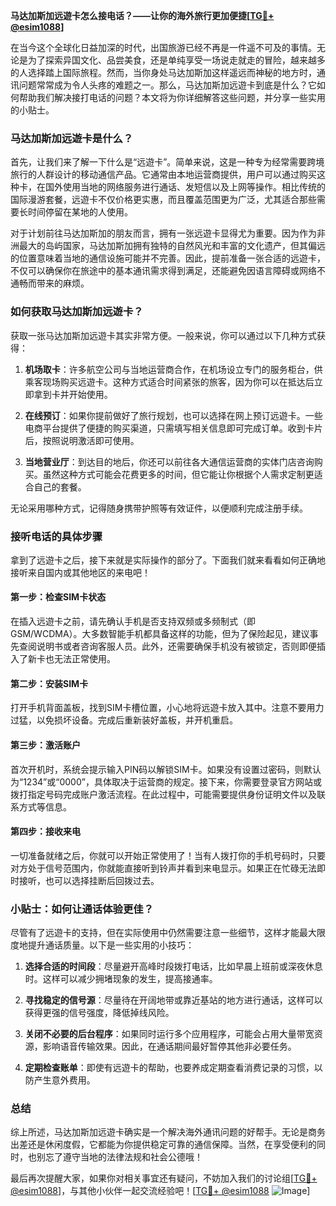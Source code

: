**马达加斯加远遊卡怎么接电话？——让你的海外旅行更加便捷[[TG💪+ @esim1088](https://t.me/s/esim1088)]**

在当今这个全球化日益加深的时代，出国旅游已经不再是一件遥不可及的事情。无论是为了探索异国文化、品尝美食，还是单纯享受一场说走就走的冒险，越来越多的人选择踏上国际旅程。然而，当你身处马达加斯加这样遥远而神秘的地方时，通讯问题常常成为令人头疼的难题之一。那么，马达加斯加远遊卡到底是什么？它如何帮助我们解决接打电话的问题？本文将为你详细解答这些问题，并分享一些实用的小贴士。

### 马达加斯加远遊卡是什么？

首先，让我们来了解一下什么是“远遊卡”。简单来说，这是一种专为经常需要跨境旅行的人群设计的移动通信产品。它通常由本地运营商提供，用户可以通过购买这种卡，在国外使用当地的网络服务进行通话、发短信以及上网等操作。相比传统的国际漫游套餐，远遊卡不仅价格更实惠，而且覆盖范围更为广泛，尤其适合那些需要长时间停留在某地的人使用。

对于计划前往马达加斯加的朋友而言，拥有一张远遊卡显得尤为重要。因为作为非洲最大的岛屿国家，马达加斯加拥有独特的自然风光和丰富的文化遗产，但其偏远的位置意味着当地的通信设施可能并不完善。因此，提前准备一张合适的远遊卡，不仅可以确保你在旅途中的基本通讯需求得到满足，还能避免因语言障碍或网络不通畅而带来的麻烦。

### 如何获取马达加斯加远遊卡？

获取一张马达加斯加远遊卡其实非常方便。一般来说，你可以通过以下几种方式获得：

1. **机场取卡**：许多航空公司与当地运营商合作，在机场设立专门的服务柜台，供乘客现场购买远遊卡。这种方式适合时间紧张的旅客，因为你可以在抵达后立即拿到卡并开始使用。
   
2. **在线预订**：如果你提前做好了旅行规划，也可以选择在网上预订远遊卡。一些电商平台提供了便捷的购买渠道，只需填写相关信息即可完成订单。收到卡片后，按照说明激活即可使用。

3. **当地营业厅**：到达目的地后，你还可以前往各大通信运营商的实体门店咨询购买。虽然这种方式可能会花费更多的时间，但它能让你根据个人需求定制更适合自己的套餐。

无论采用哪种方式，记得随身携带护照等有效证件，以便顺利完成注册手续。

### 接听电话的具体步骤

拿到了远遊卡之后，接下来就是实际操作的部分了。下面我们就来看看如何正确地接听来自国内或其他地区的来电吧！

#### 第一步：检查SIM卡状态
在插入远遊卡之前，请先确认手机是否支持双频或多频制式（即GSM/WCDMA）。大多数智能手机都具备这样的功能，但为了保险起见，建议事先查阅说明书或者咨询客服人员。此外，还需要确保手机没有被锁定，否则即便插入了新卡也无法正常使用。

#### 第二步：安装SIM卡
打开手机背面盖板，找到SIM卡槽位置，小心地将远遊卡放入其中。注意不要用力过猛，以免损坏设备。完成后重新装好盖板，并开机重启。

#### 第三步：激活账户
首次开机时，系统会提示输入PIN码以解锁SIM卡。如果没有设置过密码，则默认为“1234”或“0000”，具体取决于运营商的规定。接下来，你需要登录官方网站或拨打指定号码完成账户激活流程。在此过程中，可能需要提供身份证明文件以及联系方式等信息。

#### 第四步：接收来电
一切准备就绪之后，你就可以开始正常使用了！当有人拨打你的手机号码时，只要对方处于信号范围内，你就能直接听到铃声并看到来电显示。如果正在忙碌无法即时接听，也可以选择挂断后回拨过去。

### 小贴士：如何让通话体验更佳？

尽管有了远遊卡的支持，但在实际使用中仍然需要注意一些细节，这样才能最大限度地提升通话质量。以下是一些实用的小技巧：

1. **选择合适的时间段**：尽量避开高峰时段拨打电话，比如早晨上班前或深夜休息时。这样可以减少拥堵现象的发生，提高接通率。

2. **寻找稳定的信号源**：尽量待在开阔地带或靠近基站的地方进行通话，这样可以获得更强的信号强度，降低掉线风险。

3. **关闭不必要的后台程序**：如果同时运行多个应用程序，可能会占用大量带宽资源，影响语音传输效果。因此，在通话期间最好暂停其他非必要任务。

4. **定期检查账单**：即使有远遊卡的帮助，也要养成定期查看消费记录的习惯，以防产生意外费用。

### 总结

综上所述，马达加斯加远遊卡确实是一个解决海外通讯问题的好帮手。无论是商务出差还是休闲度假，它都能为你提供稳定可靠的通信保障。当然，在享受便利的同时，也别忘了遵守当地的法律法规和社会公德哦！

最后再次提醒大家，如果你对相关事宜还有疑问，不妨加入我们的讨论组[[TG💪+ @esim1088](https://t.me/s/esim1088)]，与其他小伙伴一起交流经验吧！[[TG💪+ @esim1088](https://t.me/s/esim1088) ![Image](https://i.postimg.cc/4NQfJmqS/Snipaste-2025-05-13-00-14-12.png)]